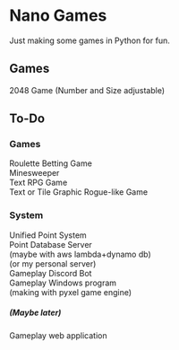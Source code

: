 # Nano Games
Just making some games in Python for fun.

## Games
2048 Game (Number and Size adjustable)

## To-Do
### Games
Roulette Betting Game  
Minesweeper  
Text RPG Game  
Text or Tile Graphic Rogue-like Game  


### System
Unified Point System  
Point Database Server  
(maybe with aws lambda+dynamo db)  
(or my personal server)  
Gameplay Discord Bot  
Gameplay Windows program  
(making with pyxel game engine)  


##### (Maybe later)
Gameplay web application
